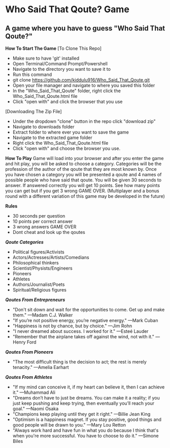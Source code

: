Who Said That Qoute? Game
=========================
A game where you have to guess "Who Said That Qoute?"
----------------------------------------------

**How To Start The Game**
[To Clone This Repo]
+ Make sure to have 'git' installed
+ Open Terminal/Command Prompt/Powershell
+ Navigate to the directory you want to save it to
+ Run this command
+ git clone https://github.com/kiddulu916/Who_Said_That_Qoute.git
+ Open your file manager and navigate to where you saved this folder
+ In the "Who_Said_That_Qoute" folder, right click the Who_Said_That_Qoute.html file
+ Click "open with" and click the browser that you use

[Downloading The Zip File]
+ Under the dropdown "clone" button in the repo click "download zip"
+ Navigate to downloads folder
+ Extract folder to where ever you want to save the game 
+ Navigate to the extracted game folder
+ Right click the Who_Said_That_Qoute.html file 
+ Click "open with" and choose the browser you use. 

**How To Play**
Game will load into your browser and after you enter the game and hit play, you will be asked to choose a category.
Categories will be the profession of the author of the qoute that they are most known by. Once you have chosen a category
you will be presented a qoute and 4 names of possible people who have said that qoute. You will be given 30 seconds to answer.
If answered correctly you will get 10 points. See how many points you can get but if you get 3 wrong GAME OVER.
(Multiplayer and a bonus round with a different variation of this game may be developed in the future)

**Rules**
+ 30 seconds per question
+ 10 points per correct answer
+ 3 wrong answers GAME OVER
+ Dont cheat and look up the qoutes 

***Qoute Categories***
+ Political figures/Activists
+ Actors/Actresses/Artists/Comedians
+ Philosophical thinkers
+ Scientist/Physists/Engineers
+ Pioneers
+ Athletes
+ Authors/Journalist/Poets
+ Spiritual/Religious figures



***Qoutes From Entrepreneurs***
+ "Don't sit down and wait for the opportunities to come. Get up and make them." —Madam C.J. Walker
+ "If you’re not positive energy, you’re negative energy." —Mark Cuban 
+ "Happiness is not by chance, but by choice." —Jim Rohn 
+ "I never dreamed about success. I worked for it." —Esteé Lauder 
+ "Remember that the airplane takes off against the wind, not with it." —Henry Ford 

***Qoutes From Pioneers***
+ "The most difficult thing is the decision to act; the rest is merely tenacity." —Amelia Earhart

***Qoutes From Athletes***
+ "If my mind can conceive it, if my heart can believe it, then I can achieve it." —Muhammad Ali
+ "Dreams don’t have to just be dreams. You can make it a reality; if you just keep pushing and keep trying, then eventually you’ll reach your goal." —Naomi Osaka 
+ "Champions keep playing until they get it right." —Billie Jean King 
+ "Optimism is a happiness magnet. If you stay positive, good things and good people will be drawn to you." —Mary Lou Retton 
+ "Always work hard and have fun in what you do because I think that's when you're more successful. You have to choose to do it." —Simone Biles 

